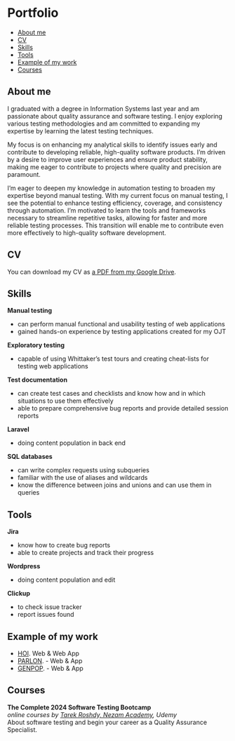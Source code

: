 # Portfolio
- [About me](#about-me)
- [CV](#cv)
- [Skills](#skills)
- [Tools](#tools)
- [Example of my work](#example-of-my-work)
- [Courses](#courses)





## About me

I graduated with a degree in Information Systems last year and am passionate about quality assurance and software testing. I enjoy exploring various testing methodologies and am committed to expanding my expertise by learning the latest testing techniques. 

My focus is on enhancing my analytical skills to identify issues early and contribute to developing reliable, high-quality software products. I’m driven by a desire to improve user experiences and ensure product stability, making me eager to contribute to projects where quality and precision are paramount.

I’m eager to deepen my knowledge in automation testing to broaden my expertise beyond manual testing. With my current focus on manual testing, I see the potential to enhance testing efficiency, coverage, and consistency through automation. I’m motivated to learn the tools and frameworks necessary to streamline repetitive tasks, allowing for faster and more reliable testing processes. This transition will enable me to contribute even more effectively to high-quality software development.


## CV
You can download my CV as [a PDF from my Google Drive](https://drive.google.com/file/d/1HRr-YYJ5gKMs8PguBFXP-FhLozOCAetw/view?usp=sharing).

## Skills

__Manual testing__
  * can perform manual functional and usability testing of web applications
  * gained hands-on experience by testing applications created for my OJT

__Exploratory testing__
  * capable of using Whittaker’s test tours and creating cheat-lists for testing web applications

__Test documentation__
  * can create test cases and checklists and know how and in which situations to use them effectively
  * able to prepare comprehensive bug reports and provide detailed session reports

__Laravel__
  * doing content population in back end

__SQL databases__
  * can write complex requests using subqueries
  * familiar with the use of aliases and wildcards
  * know the difference between joins and unions and can use them in queries


## Tools


__Jira__
  * know how to create bug reports
  * able to create projects and track their progress

__Wordpress__
  * doing content population and edit

__Clickup__
 * to check issue tracker
 * report issues found

## Example of my work
 * [HOI](https://hoi.com.ph/). Web & Web App
 * [PARLON](https://www.parlon.ph/). - Web & App
 * [GENPOP](https://generalpopulation.com/). - Web & App


## Courses

__The Complete 2024 Software Testing Bootcamp__  
*online courses by [Tarek Roshdy, Nezam Academy]([https://www.udemy.com/user/bryanl/](https://www.udemy.com/user/trq-rshd/)), Udemy*  
About software testing and begin your career as a Quality Assurance Specialist.
